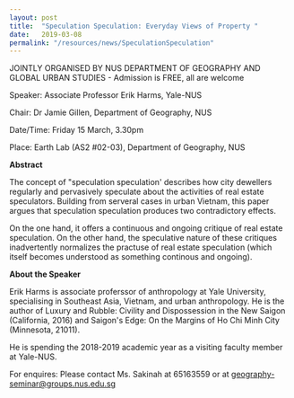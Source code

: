 ```yaml
---
layout: post
title:  "Speculation Speculation: Everyday Views of Property "
date:   2019-03-08
permalink: "/resources/news/SpeculationSpeculation"
---
```


JOINTLY ORGANISED BY NUS DEPARTMENT OF GEOGRAPHY AND GLOBAL URBAN STUDIES - Admission is FREE, all are welcome

Speaker:    Associate Professor Erik Harms, Yale-NUS

Chair:      Dr Jamie Gillen, Department of Geography, NUS

Date/Time:  Friday 15 March, 3.30pm    

Place:      Earth Lab (AS2 #02-03), Department of Geography, NUS

**Abstract**

The concept of "speculation speculation' describes how city dewellers regularly and pervasively speculate about the activities of real estate speculators. Building from serveral cases in urban Vietnam, this paper argues that speculation speculation produces two contradictory effects.

On the one hand, it offers a continuous and ongoing critique of real estate speculation. On the other hand, the speculative nature of these critiques inadvertently normalizes the practuse of real estate speculation (which itself becomes understood as something continous and ongoing).

**About the Speaker**

Erik Harms is associate proferssor of anthropology at Yale University, specialising in Southeast Asia, Vietnam, and urban anthropology. He is the author of Luxury and Rubble: Civility and Dispossession in the New Saigon (California, 2016) and Saigon's Edge: On the Margins of Ho Chi Minh City (Minnesota, 21011).

He is spending the 2018-2019 academic year as a visiting faculty member at Yale-NUS.

For enquires: Please contact Ms. Sakinah at 65163559 or at geography-seminar@groups.nus.edu.sg
